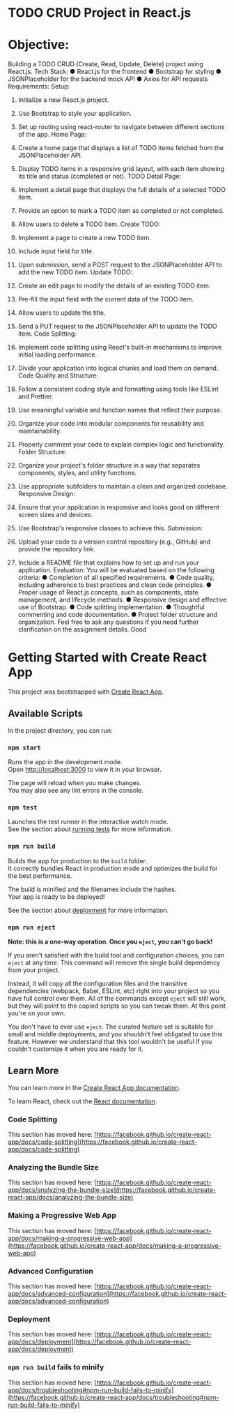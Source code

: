# TODO CRUD Project in React.js
# Objective:
Building  a TODO CRUD (Create, Read, Update, Delete) project using React.js.
Tech Stack:
● React.js for the frontend
● Bootstrap for styling
● JSONPlaceholder for the backend mock API
● Axios for API requests
Requirements:
Setup:
1. Initialize a new React.js project.
2. Use Bootstrap to style your application.
3. Set up routing using react-router to navigate between different sections of the app.
Home Page:
1. Create a home page that displays a list of TODO items fetched from the
JSONPlaceholder API.
2. Display TODO items in a responsive grid layout, with each item showing its title and
status (completed or not).
TODO Detail Page:
1. Implement a detail page that displays the full details of a selected TODO item.
2. Provide an option to mark a TODO item as completed or not completed.
3. Allow users to delete a TODO item.
Create TODO:
1. Implement a page to create a new TODO item.
2. Include input field for title.
3. Upon submission, send a POST request to the JSONPlaceholder API to add the new
TODO item.
Update TODO:
1. Create an edit page to modify the details of an existing TODO item.
2. Pre-fill the input field with the current data of the TODO item.
3. Allow users to update the title.

4. Send a PUT request to the JSONPlaceholder API to update the TODO item.
Code Splitting:
1. Implement code splitting using React&#39;s built-in mechanisms to improve initial loading
performance.
2. Divide your application into logical chunks and load them on demand.
Code Quality and Structure:
1. Follow a consistent coding style and formatting using tools like ESLint and Prettier.
2. Use meaningful variable and function names that reflect their purpose.
3. Organize your code into modular components for reusability and maintainability.
4. Properly comment your code to explain complex logic and functionality.
Folder Structure:
1. Organize your project&#39;s folder structure in a way that separates components, styles, and
utility functions.
2. Use appropriate subfolders to maintain a clean and organized codebase.
Responsive Design:
1. Ensure that your application is responsive and looks good on different screen sizes and
devices.
2. Use Bootstrap&#39;s responsive classes to achieve this.
Submission:
1. Upload your code to a version control repository (e.g., GitHub) and provide the
repository link.
2. Include a README file that explains how to set up and run your application.
Evaluation:
You will be evaluated based on the following criteria:
● Completion of all specified requirements.
● Code quality, including adherence to best practices and clean code principles.
● Proper usage of React.js concepts, such as components, state management, and
lifecycle methods.
● Responsive design and effective use of Bootstrap.
● Code splitting implementation.
● Thoughtful commenting and code documentation.
● Project folder structure and organization.
Feel free to ask any questions if you need further clarification on the assignment details. Good
# Getting Started with Create React App

This project was bootstrapped with [Create React App](https://github.com/facebook/create-react-app).

## Available Scripts

In the project directory, you can run:

### `npm start`

Runs the app in the development mode.\
Open [http://localhost:3000](http://localhost:3000) to view it in your browser.

The page will reload when you make changes.\
You may also see any lint errors in the console.

### `npm test`

Launches the test runner in the interactive watch mode.\
See the section about [running tests](https://facebook.github.io/create-react-app/docs/running-tests) for more information.

### `npm run build`

Builds the app for production to the `build` folder.\
It correctly bundles React in production mode and optimizes the build for the best performance.

The build is minified and the filenames include the hashes.\
Your app is ready to be deployed!

See the section about [deployment](https://facebook.github.io/create-react-app/docs/deployment) for more information.

### `npm run eject`

**Note: this is a one-way operation. Once you `eject`, you can't go back!**

If you aren't satisfied with the build tool and configuration choices, you can `eject` at any time. This command will remove the single build dependency from your project.

Instead, it will copy all the configuration files and the transitive dependencies (webpack, Babel, ESLint, etc) right into your project so you have full control over them. All of the commands except `eject` will still work, but they will point to the copied scripts so you can tweak them. At this point you're on your own.

You don't have to ever use `eject`. The curated feature set is suitable for small and middle deployments, and you shouldn't feel obligated to use this feature. However we understand that this tool wouldn't be useful if you couldn't customize it when you are ready for it.

## Learn More

You can learn more in the [Create React App documentation](https://facebook.github.io/create-react-app/docs/getting-started).

To learn React, check out the [React documentation](https://reactjs.org/).

### Code Splitting

This section has moved here: [https://facebook.github.io/create-react-app/docs/code-splitting](https://facebook.github.io/create-react-app/docs/code-splitting)

### Analyzing the Bundle Size

This section has moved here: [https://facebook.github.io/create-react-app/docs/analyzing-the-bundle-size](https://facebook.github.io/create-react-app/docs/analyzing-the-bundle-size)

### Making a Progressive Web App

This section has moved here: [https://facebook.github.io/create-react-app/docs/making-a-progressive-web-app](https://facebook.github.io/create-react-app/docs/making-a-progressive-web-app)

### Advanced Configuration

This section has moved here: [https://facebook.github.io/create-react-app/docs/advanced-configuration](https://facebook.github.io/create-react-app/docs/advanced-configuration)

### Deployment

This section has moved here: [https://facebook.github.io/create-react-app/docs/deployment](https://facebook.github.io/create-react-app/docs/deployment)

### `npm run build` fails to minify

This section has moved here: [https://facebook.github.io/create-react-app/docs/troubleshooting#npm-run-build-fails-to-minify](https://facebook.github.io/create-react-app/docs/troubleshooting#npm-run-build-fails-to-minify)
